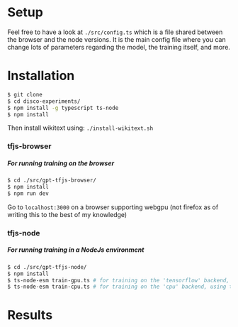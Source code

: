 # Setup

Feel free to have a look at `./src/config.ts` which is a file shared between the browser and the node versions. It is the main config file where you can change lots of parameters regarding the model, the training itself, and more.

# Installation

```sh
$ git clone
$ cd disco-experiments/
$ npm install -g typescript ts-node
$ npm install
```

Then install wikitext using: `./install-wikitext.sh`

### tfjs-browser

##### For running training on the browser

```sh
$ cd ./src/gpt-tfjs-browser/
$ npm install
$ npm run dev
```

Go to `localhost:3000` on a browser supporting webgpu (not firefox as of writing this to the best of my knowledge)

### tfjs-node

##### For running training in a NodeJs environment

```sh
$ cd ./src/gpt-tfjs-node/
$ npm install
$ ts-node-esm train-gpu.ts # for training on the 'tensorflow' backend, using a GPU
$ ts-node-esm train-cpu.ts # for training on the 'cpu' backend, using the CPU
```

# Results
